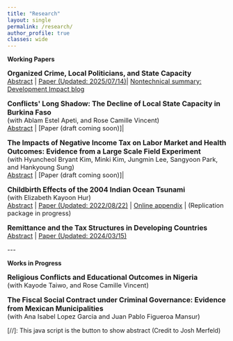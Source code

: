 ```yaml
---
title: "Research"
layout: single
permalink: /research/
author_profile: true
classes: wide
---
```





**Working Papers**

<span style="font-size:12pt;"> **Organized Crime, Local Politicians, and State Capacity**</span><br>
<span style="font-size:11pt;">   <a href="#/" onclick="visib('abs_mexmayors')">Abstract</a> |  [Paper (Updated: 2025/07/14)](https://seunghunlee918.github.io/research/Mexico_Mayors.pdf)| [Nontechnical summary: Development Impact blog](https://blogs.worldbank.org/impactevaluations/role-local-politicians-establishing-capable-local-governments-violent)</span> 

<div id="abs_mexmayors" style="display: none;">
    <p style="font-size:11pt;"> This paper examines how the assassination of mayors affects local government capacity, leveraging the quasi-random variation in the success of assassination attempts against Mexican mayors. Compared to municipalities with failed attempts, tax collection falls by 28% and public expenditures shift from essential services to construction investments in municipalities with successful assassinations. There is suggestive evidence that disruptions to local government personnel contribute to these outcomes. Productive municipal workers leave, and retaining them would require an 11% wage increase. More personnel are reassigned from public service delivery to security duties. Non-political violence, economic activities, demographics, electoral environment, and the temporary rise in organized crime do not fully explain these outcomes. The results highlight how the loss of decision-makers in violent environments undermines local state capacity.
  </p>  
</div>


<span style="font-size:12pt;"> **Conflicts' Long Shadow: The Decline of Local State Capacity in Burkina Faso**</span><br>
<span style="font-size:11pt;"> (with Ablam Estel Apeti, and Rose Camille Vincent) </span><br>
<span style="font-size:11pt;">   <a href="#/" onclick="visib('abs_mexmayors')">Abstract</a> |  [Paper (draft coming soon)]| </span> 

<div id="abs_mexmayors" style="display: none;"> 
    <p style="font-size:11pt;">  Conflicts in fragile states disrupt governance, resource mobilization, and service delivery, yet their micro-level impact on local state capacity is under-explored. This paper examines how violent conflicts affect the capacity of local governments to raise revenue and allocate resources for public services, using Burkina Faso as a case study due to its recent political instability and escalating conflicts. We construct a commune-by-year dataset covering all 351 communes over 15 years, combining data on public finance, conflict, and economic activities. A key innovation is the inclusion of planned revenues and expenditures, allowing us to assess how conflicts alter local fiscal expectations and performance. Using event studies and recentered instruments, we find that conflict-affected communes miss revenue and expenditure targets by 6 and 5 percentage points, respectively. This is driven by drops in locally generated revenues and reduced spending on operations and staff. Investment targets also fall short as expected central government grants fail to arrive, deepening fiscal deficits. The weakened local fiscal capacity lasts long after conflicts subside, highlighting challenges in post-conflict recovery
  </p>  
</div>



<span style="font-size:12pt;"> **The Impacts of Negative Income Tax on Labor Market and Health Outcomes: Evidence from a Large Scale Field Experiment**</span><br>
<span style="font-size:11pt;"> (with Hyuncheol Bryant Kim, Minki Kim, Jungmin Lee, Sangyoon Park, and Hankyoung Sung) </span><br>
<span style="font-size:11pt;">   <a href="#/" onclick="visib('abs_mexmayors')">Abstract</a> |  [Paper (draft coming soon)]| </span> 

<div id="abs_mexmayors" style="display: none;"> 
    <p style="font-size:11pt;">  This report presents experimental evidence on the short-run impacts of providing monthly income support to low-income households, focusing on their financial stability, employment, subjective well-being, and health outcomes. We examine a randomized experiment in South Korea, the Seoul Stepping Stone Income Project, where 1,584 out of 5,111 households received monthly payments based on their income and household size across two phases. Our findings, drawn from both administrative and survey data, consistently show that households receiving income support experienced increases in total income and expenditures. However, compared to the control group, recipients of income support display lower employment and labor income growth. Notably, income support led to improvements in mental health among low-income households.
  </p>  
</div>

<span style="font-size:12pt;"> **Childbirth Effects of the 2004 Indian Ocean Tsunami**</span><br>
<span style="font-size:11pt;"> (with Elizabeth Kayoon Hur) </span><br>
<span style="font-size:11pt;">   <a href="#/" onclick="visib('abs_indonesia')">Abstract</a> |  [Paper (Updated: 2022/08/22)](https://seunghunlee918.github.io/research/Dem_Tsunami_Indonesia_final.pdf)  | [Online appendix](https://seunghunlee918.github.io/research/appendix_shorter.pdf) | (Replication package in progress)</span>

<div id="abs_indonesia" style="display: none;">
    <p style="font-size:11pt;"> This paper evaluates the effect of the in utero exposure to the 2004 Indian Ocean Tsunami on short-term childbirth outcomes in Indonesia. Exploiting variation in damage intensities across locations and the timing of exposure, we find that the probability of successful pregnancies drops by 5.9 pp, while miscarriages increase by 5.5 pp. However, this does not vary by intensity of exposure across locations. Our results suggest the importance of considering fetal loss in developing countries and highlight that facilitating household investment in health through various policies may mitigate negative birth effects in the aftermath of natural disasters.</p>    
</div>



<span style="font-size:12pt;"> **Remittance and the Tax Structures in Developing Countries**</span><br>
<span style="font-size:11pt;">  <a href="#/" onclick="visib('abs_remittance')">Abstract</a> | [Paper (Updated: 2024/03/15)](https://seunghunlee918.github.io/research/Remittances.pdf) </span>

<div id="abs_remittance" style="display: none;">
    <p style="font-size:11pt;"> This paper investigates the relationship between a country's reliance on remittances from abroad and its ability to collect taxes from various domestic sources. Despite the increasing flow of remittances in volume and proportion, particularly among developing countries, their role in determining the state's capacity to collect taxes has received little attention. This chapter explores the link between remittances and various tax revenue categories using country-level data. Two-way panel regressions suggest that a 1 percentage point (pp) increase in the inflow of remittances explains a 0.12 pp rise in consumption tax revenues. The same estimate derived from IV methods proxying for migrant network strength and openness of borders increases to 0.9 pp. Decomposing this result reveals that the increase in household consumption expenditure explains all of the statistical association, not the efficient tax-collecting mechanisms such as VAT. Subsample regressions by income category suggest that the association between remittances and consumption tax revenue is stronger in countries with lower income. </p>
</div>
---

**Works in Progress**

<span style="font-size:12pt;"> **Religious Conflicts and Educational Outcomes in Nigeria**</span><br>
<span style="font-size:11pt;"> (with Kayode Taiwo, and Rose Camille Vincent) </span><br>



<span style="font-size:12pt;"> **The Fiscal Social Contract under Criminal Governance: Evidence from Mexican Municipalities**</span><br>
<span style="font-size:11pt;"> (with Ana Isabel Lopez Garcia and Juan Pablo Figueroa Mansur) </span><br>

[//]: This java script is the button to show abstract (Credit to Josh Merfeld)
<script>
 function visib(id) {
  var x = document.getElementById(id);
  if (x.style.display === "block") {
    x.style.display = "none";
  } else {
    x.style.display = "block";
  }
}
</script>
